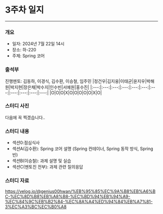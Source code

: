 # 3주차 일지
---
### 개요
- 일자: 2024년 7월 22일 14시
- 장소: 하-220
- 주제: Spring 코어

### 출석부
진행멘토: 김동하, 이경식, 김수환, 이승철, 임주민
|정건우|김지웅|이태균|윤지우|박해원|박지현|장은채|박수지|인수빈|서예원|홍수진|
|:---:|:---:|:---:|:---:|:---:|:---:|:---:|:---:|:---:|:---:|:---:|
|O|O|O|X|O|O|O|O|O|X|O|
### 스터디 사진
다음에 꼭 찍겠습니다..

### 스터디 내용
- 섹션0:점심식사
- 섹션A(김수환): Spring 코어 설명 (Spring 컨테이너, Spring 동작 방식, Spring 빈)
- 섹션B(이승철): 과제 설명 및 실습
- 섹션C(멘토진 전부): 과제 관련 질의응답 

### 스터디 자료
https://velog.io/@genius00hwan/%EB%95%85%EC%9A%B8%EB%A6%BC-%EC%8D%B8%EB%A8%B8-%EC%BD%94%EB%94%A9-%EC%84%9C%EB%B2%84-%EC%8A%A4%ED%94%84%EB%A7%81-3%EC%A3%BC%EC%B0%A8
